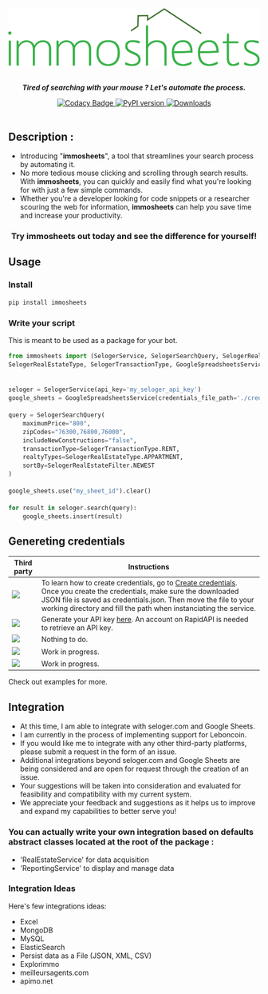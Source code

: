 <div id="header" align="center">
  <img src="https://github.com/arthuRHD/immosheets/blob/6222c6bb6e1f80fb8de2a60368aeb918207c4adb/SVGLogo.svg"/><br><br>
    <p><strong><em>Tired of searching with your mouse ? Let's automate the process.</em></strong></p>
    <a href="https://app.codacy.com/project/badge/Grade/ba1afb9f8ffe402ca6a31a30ba63b628">
      <img src="https://app.codacy.com/project/badge/Grade/ba1afb9f8ffe402ca6a31a30ba63b628" alt="Codacy Badge">
   </a>
   <a href="https://badge.fury.io/py/immosheets">
      <img src="https://badge.fury.io/py/immosheets.svg" alt="PyPI version">
  </a>
  <a href="https://pepy.tech/project/immosheets">
     <img src="https://static.pepy.tech/badge/immosheets" alt="Downloads">
  </a>
</div>
<br>

## Description :
+ Introducing "**immosheets**", a tool that streamlines your search process by automating it. 
+ No more tedious mouse clicking and scrolling through search results. With **immosheets**, you can quickly and easily find what you're looking for with just a few simple commands. 
+ Whether you're a developer looking for code snippets or a researcher scouring the web for information, **immosheets** can help you save time and increase your productivity. 

<div align="center">
<h3>Try immosheets out today and see the difference for yourself!<h3>
</div>



## Usage

### Install

```sh
pip install immosheets
```

### Write your script

This is meant to be used as a package for your bot.

```py
from immosheets import (SelogerService, SelogerSearchQuery, SelogerRealEstateFilter, 
SelogerRealEstateType, SelogerTransactionType, GoogleSpreadsheetsService)


seloger = SelogerService(api_key='my_seloger_api_key')
google_sheets = GoogleSpreadsheetsService(credentials_file_path='./credentials.json')

query = SelogerSearchQuery(
    maximumPrice="800",
    zipCodes="76300,76800,76000",
    includeNewConstructions="false",
    transactionType=SelogerTransactionType.RENT,
    realtyTypes=SelogerRealEstateType.APPARTMENT,
    sortBy=SelogerRealEstateFilter.NEWEST
)

google_sheets.use("my_sheet_id").clear()

for result in seloger.search(query):
    google_sheets.insert(result)
```
## Genereting credentials

| **Third party** | **Instructions**                                                                                                                                                                                                                                                                                                                     |
|-----------------|--------------------------------------------------------------------------------------------------------------------------------------------------------------------------------------------------------------------------------------------------------------------------------------------------------------------------------------|
| [<img src="https://kstatic.googleusercontent.com/files/adf55cdf4c7f8fb38efbf8df6c2792660fbeff2d05be05f2ec8e9c265a179b51c64b9679d8aee00e09cad19ce419d90a2d999b82cea4200abbe78c73e6bfaacf" width=100>](https://www.google.fr/intl/fr/sheets/about/)    | To learn how to create credentials, go to [Create credentials](https://developers.google.com/workspace/guides/create-credentials).  Once you create the credentials, make sure the downloaded JSON file is saved as credentials.json. Then move the file to your working directory and fill the path when instanciating the service. |
| [<img src="https://is1-ssl.mzstatic.com/image/thumb/Purple112/v4/bf/64/69/bf646951-e676-9162-1300-4e9a3beb1a8f/AppIcon-0-1x_U007emarketing-0-7-0-85-220.png/256x256bb.jpg" width=100>](https://www.seloger.com/)        | Generate your API key [here](https://rapidapi.com/apidojo/api/seloger/). An account on RapidAPI is needed to retrieve an API key. |
| [<img src="https://static.orpi.com/images/orpibackend/default/5c6e83b340014_Orpi_picto_Agences%20ORPI_ROUGE.png" width=100>](https://www.orpi.com/) | Nothing to do. |
|  [<img src="https://www.erafrance.com/assets/imgs/era-logo-national.svg" width=100>](https://www.erafrance.com) | Work in progress. |
| [<img src="https://www.ouestfrance-immo.com/photo-laforet-guingamp/client/1498/laforet-guingamp-1498logo.jpg" width=100>](https://www.laforet.com/) | Work in progress. |

Check out examples for more.

## Integration

+ At this time, I am able to integrate with seloger.com and Google Sheets.
+ I am currently in the process of implementing support for Leboncoin.
+ If you would like me to integrate with any other third-party platforms, please submit a request in the form of an issue.
+ Additional integrations beyond seloger.com and Google Sheets are being considered and are open for request through the creation of an issue.
+ Your suggestions will be taken into consideration and evaluated for feasibility and compatibility with my current system.
+ We appreciate your feedback and suggestions as it helps us to improve and expand my capabilities to better serve you!

### You can actually write your own integration based on defaults abstract classes located at the root of the package :

- 'RealEstateService' for data acquisition
- 'ReportingService' to display and manage data
    
    
### Integration Ideas 
    
Here's few integrations ideas:

- Excel
- MongoDB
- MySQL
- ElasticSearch
- Persist data as a File (JSON, XML, CSV)
- Explorimmo
- meilleursagents.com
- apimo.net
